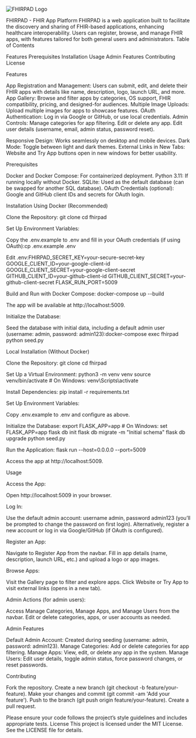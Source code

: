 
![FHIRPAD Logo](static/fhirepad.png)

FHIRPAD - FHIR App Platform
FHIRPAD is a web application built to facilitate the discovery and sharing of FHIR-based applications, enhancing healthcare interoperability. Users can register, browse, and manage FHIR apps, with features tailored for both general users and administrators.
Table of Contents

Features
Prerequisites
Installation
Usage
Admin Features
Contributing
License

Features

App Registration and Management: Users can submit, edit, and delete their FHIR apps with details like name, description, logo, launch URL, and more.
App Gallery: Browse and filter apps by categories, OS support, FHIR compatibility, pricing, and designed-for audiences.
Multiple Image Uploads: Upload multiple images for apps to showcase features.
OAuth Authentication: Log in via Google or GitHub, or use local credentials.
Admin Controls:
Manage categories for app filtering.
Edit or delete any app.
Edit user details (username, email, admin status, password reset).


Responsive Design: Works seamlessly on desktop and mobile devices.
Dark Mode: Toggle between light and dark themes.
External Links in New Tabs: Website and Try App buttons open in new windows for better usability.

Prerequisites

Docker and Docker Compose: For containerized deployment.
Python 3.11: If running locally without Docker.
SQLite: Used as the default database (can be swapped for another SQL database).
OAuth Credentials (optional): Google and GitHub client IDs and secrets for OAuth login.

Installation
Using Docker (Recommended)

Clone the Repository:
git clone <repository-url>
cd fhirpad


Set Up Environment Variables:

Copy the .env.example to .env and fill in your OAuth credentials (if using OAuth):cp .env.example .env

Edit .env:FHIRPAD_SECRET_KEY=your-secure-secret-key
GOOGLE_CLIENT_ID=your-google-client-id
GOOGLE_CLIENT_SECRET=your-google-client-secret
GITHUB_CLIENT_ID=your-github-client-id
GITHUB_CLIENT_SECRET=your-github-client-secret
FLASK_RUN_PORT=5009




Build and Run with Docker Compose:
docker-compose up --build


The app will be available at http://localhost:5009.


Initialize the Database:

Seed the database with initial data, including a default admin user (username: admin, password: admin123):docker-compose exec fhirpad python seed.py





Local Installation (Without Docker)

Clone the Repository:
git clone <repository-url>
cd fhirpad


Set Up a Virtual Environment:
python3 -m venv venv
source venv/bin/activate  # On Windows: venv\Scripts\activate


Install Dependencies:
pip install -r requirements.txt


Set Up Environment Variables:

Copy .env.example to .env and configure as above.


Initialize the Database:
export FLASK_APP=app  # On Windows: set FLASK_APP=app
flask db init
flask db migrate -m "Initial schema"
flask db upgrade
python seed.py


Run the Application:
flask run --host=0.0.0.0 --port=5009


Access the app at http://localhost:5009.



Usage

Access the App:

Open http://localhost:5009 in your browser.


Log In:

Use the default admin account: username admin, password admin123 (you’ll be prompted to change the password on first login).
Alternatively, register a new account or log in via Google/GitHub (if OAuth is configured).


Register an App:

Navigate to Register App from the navbar.
Fill in app details (name, description, launch URL, etc.) and upload a logo or app images.


Browse Apps:

Visit the Gallery page to filter and explore apps.
Click Website or Try App to visit external links (opens in a new tab).


Admin Actions (for admin users):

Access Manage Categories, Manage Apps, and Manage Users from the navbar.
Edit or delete categories, apps, or user accounts as needed.



Admin Features

Default Admin Account: Created during seeding (username: admin, password: admin123).
Manage Categories: Add or delete categories for app filtering.
Manage Apps: View, edit, or delete any app in the system.
Manage Users: Edit user details, toggle admin status, force password changes, or reset passwords.

Contributing

Fork the repository.
Create a new branch (git checkout -b feature/your-feature).
Make your changes and commit (git commit -am 'Add your feature').
Push to the branch (git push origin feature/your-feature).
Create a pull request.

Please ensure your code follows the project’s style guidelines and includes appropriate tests.
License
This project is licensed under the MIT License. See the LICENSE file for details.
